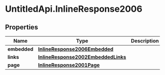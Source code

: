 # UntitledApi.InlineResponse2006

## Properties

Name | Type | Description | Notes
------------ | ------------- | ------------- | -------------
**embedded** | [**InlineResponse2006Embedded**](InlineResponse2006Embedded.md) |  | [optional] 
**links** | [**InlineResponse2002EmbeddedLinks**](InlineResponse2002EmbeddedLinks.md) |  | 
**page** | [**InlineResponse2001Page**](InlineResponse2001Page.md) |  | 


